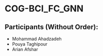 # COG-BCI_FC_GNN

## Participants (Without Order):
* Mohammad Ahadzadeh
* Pouya Taghipour
* Arian Afshar
